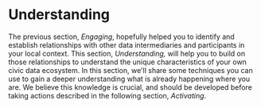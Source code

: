 # Understanding

The previous section, _Engaging_, hopefully helped you to identify and establish relationships with other data intermediaries and participants in your local context. This section, _Understanding,_ will help you to build on those relationships to understand the unique characteristics of your own civic data ecosystem. In this section, we'll share some techniques you can use to gain a deeper understanding what is already happening where you are. We believe this knowledge is crucial, and should be developed before taking actions described in the following section, _Activating_.

